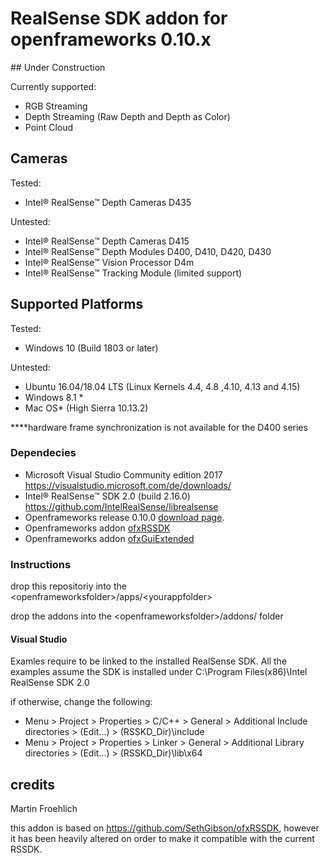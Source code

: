 # RealSense SDK addon for openframeworks 0.10.x
## Under Construction

Currently supported:
* RGB Streaming
* Depth Streaming (Raw Depth and Depth as Color)
* Point Cloud

## Cameras

Tested:
* Intel® RealSense™ Depth Cameras D435

Untested:
* Intel® RealSense™ Depth Cameras D415
* Intel® RealSense™ Depth Modules D400, D410, D420, D430
* Intel® RealSense™ Vision Processor D4m
* Intel® RealSense™ Tracking Module (limited support)

## Supported Platforms

Tested:
* Windows 10 (Build 1803 or later)

Untested:
* Ubuntu 16.04/18.04 LTS (Linux Kernels 4.4, 4.8 ,4.10, 4.13 and 4.15)
* Windows 8.1 *
* Mac OS* (High Sierra 10.13.2)

****hardware frame synchronization is not available for the D400 series

### Dependecies

* Microsoft Visual Studio Community edition 2017 https://visualstudio.microsoft.com/de/downloads/
* Intel® RealSense™ SDK 2.0 (build 2.16.0) https://github.com/IntelRealSense/librealsense
* Openframeworks release 0.10.0 [download page](http://openframeworks.cc/download).
* Openframeworks addon [ofxRSSDK](https://github.com/tecartlab/ofxRSSDK)
* Openframeworks addon [ofxGuiExtended](https://github.com/frauzufall/ofxGuiExtended)

### Instructions

drop this repositoriy into the \<openframeworksfolder>/apps/\<yourappfolder>

drop the addons into the \<openframeworksfolder>/addons/ folder

#### Visual Studio
Examles require to be linked to the installed RealSense SDK. All the examples assume the SDK is installed under C:\Program Files(x86)\Intel RealSense SDK 2.0

if otherwise, change the following:

* Menu > Project > Properties > C/C++ > General > Additional Include directories > (Edit...) > (RSSKD_Dir)\include
* Menu > Project > Properties > Linker > General > Additional Library directories > (Edit...) > (RSSKD_Dir)\lib\x64

## credits

Martin Froehlich

this addon is based on https://github.com/SethGibson/ofxRSSDK, however it has been heavily altered on order to make it compatible with the current RSSDK.
